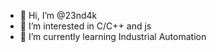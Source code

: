 - 👋 Hi, I’m @23nd4k
- 👀 I’m interested in C/C++ and js
- 🌱 I’m currently learning Industrial Automation
<!---
23nd4k/23nd4k is a ✨ special ✨ repository because its `README.md` (this file) appears on your GitHub profile.
You can click the Preview link to take a look at your changes.
--->
